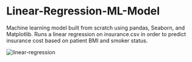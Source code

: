 # Linear-Regression-ML-Model
Machine learning model built from scratch using pandas, Seaborn, and Matplotlib. Runs a linear regression on insurance.csv in order to predict insurance cost based on patient BMI and smoker status.

![linear-regression](https://github.com/user-attachments/assets/10cd78b6-b68b-4c8b-b828-813da6816d65)
